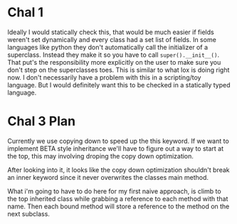 # Chal 1
Ideally I would statically check this, that would be much easier if fields
weren't set dynamically and every class had a set list of fields. In some
languages like python they don't automatically call the initializer of a
superclass. Instead they make it so you have to call `super().__init__()`. That
put's the responsibility more explicitly on the user to make sure you don't
step on the superclasses toes. This is similar to what lox is doing right now.
I don't necessarily have a problem with this in a scripting/toy language. But I
would definitely want this to be checked in a statically typed language.

# Chal 3 Plan
Currently we use copying down to speed up the this keyword. If we want to
implement BETA style inheritance we'll have to figure out a way to start at the
top, this may involving droping the copy down optimization.

After looking into it, it looks like the copy down optimization shouldn't break
an inner keyword since it never overwrites the classes main method.

What i'm going to have to do here for my first naive approach, is climb to the
top inherited class while grabbing a reference to each method with that name.
Then each bound method will store a reference to the method on the next
subclass.
